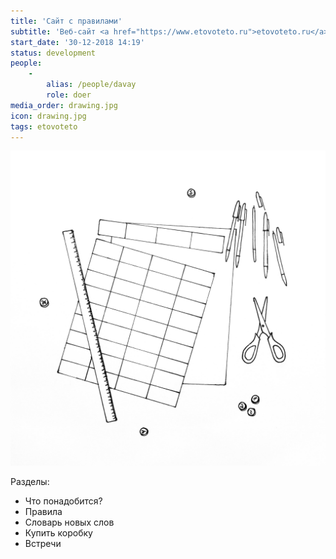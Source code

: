 ```yaml
---
title: 'Сайт с правилами'
subtitle: 'Веб-сайт <a href="https://www.etovoteto.ru">etovoteto.ru</a> с правилами игры и новостями проекта'
start_date: '30-12-2018 14:19'
status: development
people:
    -
        alias: /people/davay
        role: doer
media_order: drawing.jpg
icon: drawing.jpg
tags: etovoteto
---
```


![](./drawing.jpg)

Разделы:
- Что понадобится?
- Правила
- Словарь новых слов
- Купить коробку
- Встречи